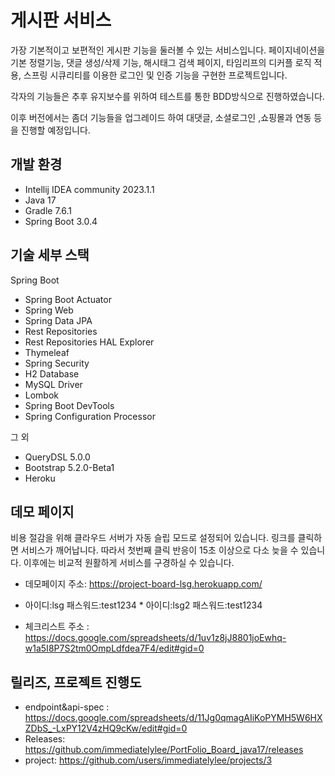 # 게시판 서비스

가장 기본적이고 보편적인 게시판 기능을 둘러볼 수 있는 서비스입니다.
페이지네이션을 기본 정렬기능, 댓글 생성/삭제 기능, 해시태그 검색 페이지, 타임리프의 디커플 로직 적용, 스프링 시큐리티를 이용한 로그인 및 인증 기능을 구현한 프로젝트입니다.

각자의 기능들은 추후 유지보수를 위하여 테스트를 통한 BDD방식으로 진행하였습니다.

이후 버전에서는 좀더 기능들을 업그레이드 하여 대댓글, 소셜로그인 ,쇼핑몰과 연동 등을 진행할 예정입니다. 

## 개발 환경

* Intellij IDEA community 2023.1.1 
* Java 17
* Gradle 7.6.1
* Spring Boot 3.0.4

## 기술 세부 스택

Spring Boot

* Spring Boot Actuator
* Spring Web
* Spring Data JPA
* Rest Repositories
* Rest Repositories HAL Explorer
* Thymeleaf
* Spring Security
* H2 Database
* MySQL Driver
* Lombok
* Spring Boot DevTools
* Spring Configuration Processor

그 외

* QueryDSL 5.0.0
* Bootstrap 5.2.0-Beta1
* Heroku

## 데모 페이지
비용 절감을 위해 클라우드 서버가 자동 슬립 모드로 설정되어 있습니다. 링크를 클릭하면 서비스가 깨어납니다. 따라서 첫번째 클릭 반응이 15초 이상으로 다소 늦을 수 있습니다. 이후에는 비교적 원활하게 서비스를 구경하실 수 있습니다.

* 데모페이지 주소: https://project-board-lsg.herokuapp.com/
  
* 아이디:lsg  패스워드:test1234  * 아이디:lsg2  패스워드:test1234

* 체크리스트 주소 : https://docs.google.com/spreadsheets/d/1uv1z8jJ8801joEwhq-w1a5I8P7S2tm0OmpLdfdea7F4/edit#gid=0

## 릴리즈, 프로젝트 진행도 

* endpoint&api-spec : https://docs.google.com/spreadsheets/d/11Jg0qmagAIiKoPYMH5W6HXZDbS_-LxPY12V4zHQ9cKw/edit#gid=0
* Releases: https://github.com/immediatelylee/PortFolio_Board_java17/releases
* project: https://github.com/users/immediatelylee/projects/3
